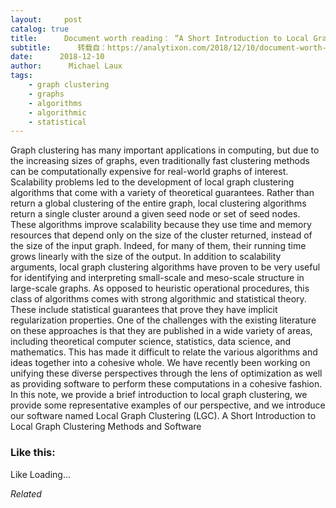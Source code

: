 ```yaml
---
layout:     post
catalog: true
title:      Document worth reading： “A Short Introduction to Local Graph Clustering Methods and Software”
subtitle:      转载自：https://analytixon.com/2018/12/10/document-worth-reading-a-short-introduction-to-local-graph-clustering-methods-and-software/
date:      2018-12-10
author:      Michael Laux
tags:
    - graph clustering
    - graphs
    - algorithms
    - algorithmic
    - statistical
---
```


Graph clustering has many important applications in computing, but due to the increasing sizes of graphs, even traditionally fast clustering methods can be computationally expensive for real-world graphs of interest. Scalability problems led to the development of local graph clustering algorithms that come with a variety of theoretical guarantees. Rather than return a global clustering of the entire graph, local clustering algorithms return a single cluster around a given seed node or set of seed nodes. These algorithms improve scalability because they use time and memory resources that depend only on the size of the cluster returned, instead of the size of the input graph. Indeed, for many of them, their running time grows linearly with the size of the output. In addition to scalability arguments, local graph clustering algorithms have proven to be very useful for identifying and interpreting small-scale and meso-scale structure in large-scale graphs. As opposed to heuristic operational procedures, this class of algorithms comes with strong algorithmic and statistical theory. These include statistical guarantees that prove they have implicit regularization properties. One of the challenges with the existing literature on these approaches is that they are published in a wide variety of areas, including theoretical computer science, statistics, data science, and mathematics. This has made it difficult to relate the various algorithms and ideas together into a cohesive whole. We have recently been working on unifying these diverse perspectives through the lens of optimization as well as providing software to perform these computations in a cohesive fashion. In this note, we provide a brief introduction to local graph clustering, we provide some representative examples of our perspective, and we introduce our software named Local Graph Clustering (LGC). A Short Introduction to Local Graph Clustering Methods and Software





### Like this:

Like Loading...


*Related*

